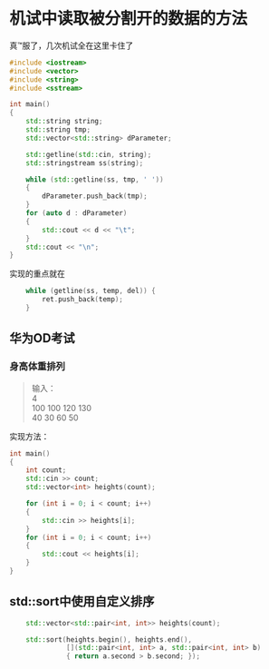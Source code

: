 # 机试中读取被分割开的数据的方法

真™服了，几次机试全在这里卡住了

``` C++
#include <iostream>
#include <vector>
#include <string>
#include <sstream>

int main()
{
    std::string string;
    std::string tmp;
    std::vector<std::string> dParameter;

    std::getline(std::cin, string);
    std::stringstream ss(string);

    while (std::getline(ss, tmp, ' '))
    {
        dParameter.push_back(tmp);
    }
    for (auto d : dParameter)
    {
        std::cout << d << "\t";
    }
    std::cout << "\n";
}
```

实现的重点就在

``` C++
    while (getline(ss, temp, del)) {
        ret.push_back(temp);
    }
```

## 华为OD考试

### 身高体重排列

> 输入：  
> 4  
> 100 100 120 130  
> 40 30 60 50

实现方法：

``` C++
int main()
{
    int count;
    std::cin >> count;
    std::vector<int> heights(count);

    for (int i = 0; i < count; i++)
    {
        std::cin >> heights[i];
    }
    for (int i = 0; i < count; i++)
    {
        std::cout << heights[i];
    }
}
```

## std::sort中使用自定义排序

``` C++
    std::vector<std::pair<int, int>> heights(count);

    std::sort(heights.begin(), heights.end(),
              [](std::pair<int, int> a, std::pair<int, int> b)
              { return a.second > b.second; });
```
